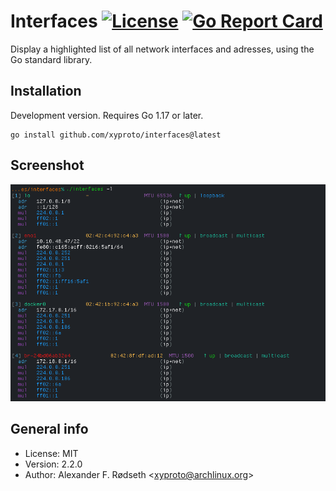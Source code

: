 # Interfaces [![License](http://img.shields.io/badge/license-MIT-blue.svg?style=flat)](https://raw.githubusercontent.com/xyproto/interfaces/master/LICENSE) [![Go Report Card](https://goreportcard.com/badge/github.com/xyproto/interfaces)](https://goreportcard.com/report/github.com/xyproto/interfaces)

Display a highlighted list of all network interfaces and adresses, using the Go standard library.

## Installation

Development version. Requires Go 1.17 or later.

    go install github.com/xyproto/interfaces@latest

## Screenshot

![screenshot](img/screenshot.png)

## General info

* License: MIT
* Version: 2.2.0
* Author: Alexander F. Rødseth &lt;xyproto@archlinux.org&gt;
